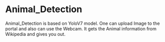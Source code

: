# Animal_Detection
Animal_Detection is based on YoloV7 model. One can upload Image to the portal and also can use the Webcam.
It gets the Animal information from Wikipedia and gives you out.
